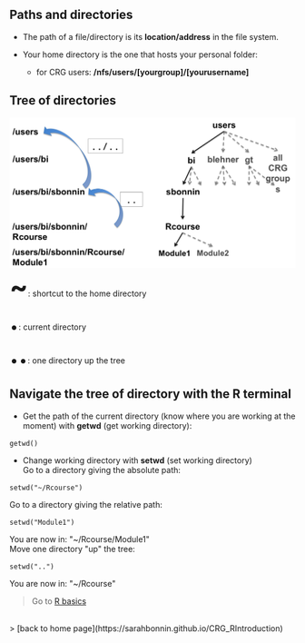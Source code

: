 <h2>Paths and directories</h2>

* The path of a file/directory is its **location/address** in the file system.

* Your home directory is the one that hosts your personal folder:
	+ for CRG users: **/nfs/users/[yourgroup]/[yourusername]**

<h2>Tree of directories</h2>

<a href="https://sarahbonnin.github.io/CRG_RIntroduction/images/tree_directories.png"><img src="images/tree_directories.png" alt="rstudio logo" width="1000"/></a>
<br>
<font size="12"> <b>~</b></font>: shortcut to the home directory
<br>
<font size="12"> <b>.</b></font>: current directory
<br>
<font size="12"> <b>..</b></font>: one directory up the tree


<h2>Navigate the tree of directory with the R terminal</h2>

* Get the path of the current directory (know where you are working at the moment) with <b>getwd</b> (get working directory):
```{r}	
getwd()
```

* Change working directory with **setwd** (set working directory)<br>
Go to a directory giving the absolute path: 
```{r}
setwd("~/Rcourse")
```
Go to a directory giving the relative path:
```{r}
setwd("Module1")
```
You are now in: "~/Rcourse/Module1"
<br>
Move one directory "up" the tree:
```{r} 
setwd("..")
```
You are now in: "~/Rcourse"

 > Go to [R basics](https://sarahbonnin.github.io/CRG_RIntroduction/Rbasics)
<br>
> [back to home page](https://sarahbonnin.github.io/CRG_RIntroduction)


